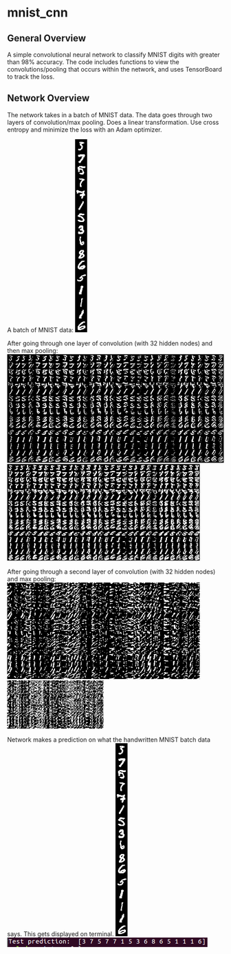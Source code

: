 # mnist_cnn
## General Overview
A simple convolutional neural network to classify MNIST digits with greater
than 98% accuracy. The code includes functions to view the convolutions/pooling
that occurs within the network, and uses TensorBoard to track the loss.

## Network Overview
The network takes in a batch of MNIST data.  The data goes through two layers
of convolution/max pooling.  Does a linear transformation.
Use cross entropy and minimize the loss with an Adam optimizer.

A batch of MNIST data:
![MNIST_digits](https://github.com/m3ller/mnist_cnn/blob/master/handwriting.png)

After going through one layer of convolution (with 32 hidden nodes) and
then max pooling:
![conv1](https://github.com/m3ller/mnist_cnn/blob/master/conv1.png)
![pool1](https://github.com/m3ller/mnist_cnn/blob/master/pool1.png)

After going through a second layer of convolution (with 32 hidden nodes) and
max pooling:
![conv2](https://github.com/m3ller/mnist_cnn/blob/master/conv2.png)
![pool2](https://github.com/m3ller/mnist_cnn/blob/master/pool2.png)

Network makes a prediction on what the handwritten MNIST batch data says. 
This gets displayed on terminal.
![MNIST_digits](https://github.com/m3ller/mnist_cnn/blob/master/handwriting.png) ![prediction](https://github.com/m3ller/mnist_cnn/blob/master/prediction.png)
